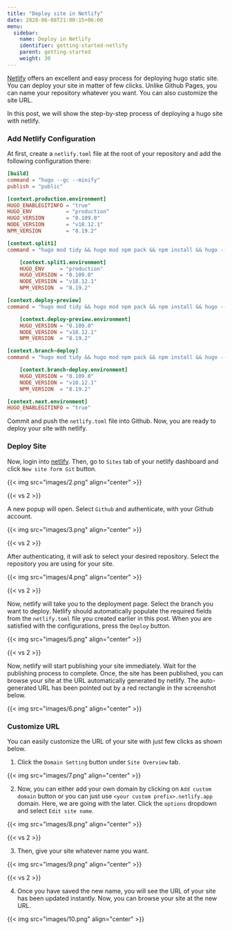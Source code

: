 ```yaml
---
title: "Deploy site in Netlify"
date: 2020-06-08T21:00:15+06:00
menu:
  sidebar:
    name: Deploy in Netlify
    identifier: getting-started-netlify
    parent: getting-started
    weight: 30
---
```


[Netlify](https://www.netlify.com/) offers an excellent and easy process for deploying hugo static site. You can deploy your site in matter of few clicks. Unlike Github Pages, you can name your repository whatever you want. You can also customize the site URL.

In this post, we will show the step-by-step process of deploying a hugo site with netlify.

### Add Netlify Configuration

At first, create a `netlify.toml` file at the root of your repository and add the following configuration there:

```toml
[build]
command = "hugo --gc --minify"
publish = "public"

[context.production.environment]
HUGO_ENABLEGITINFO = "true"
HUGO_ENV           = "production"
HUGO_VERSION       = "0.109.0"
NODE_VERSION       = "v18.12.1"
NPM_VERSION        = "8.19.2"

[context.split1]
command = "hugo mod tidy && hugo mod npm pack && npm install && hugo --gc --minify --enableGitInfo"

    [context.split1.environment]
    HUGO_ENV     = "production"
    HUGO_VERSION = "0.109.0"
    NODE_VERSION = "v18.12.1"
    NPM_VERSION  = "8.19.2"

[context.deploy-preview]
command = "hugo mod tidy && hugo mod npm pack && npm install && hugo --gc --minify --buildFuture -b $DEPLOY_PRIME_URL"

    [context.deploy-preview.environment]
    HUGO_VERSION = "0.109.0"
    NODE_VERSION = "v18.12.1"
    NPM_VERSION  = "8.19.2"

[context.branch-deploy]
command = "hugo mod tidy && hugo mod npm pack && npm install && hugo --gc --minify -b $DEPLOY_PRIME_URL"

    [context.branch-deploy.environment]
    HUGO_VERSION = "0.109.0"
    NODE_VERSION = "v18.12.1"
    NPM_VERSION  = "8.19.2"

[context.next.environment]
HUGO_ENABLEGITINFO = "true"
```

Commit and push the `netlify.toml` file into Github. Now, you are ready to deploy your site with netlify.

### Deploy Site

Now, login into [netlify](https://www.netlify.com/). Then, go to `Sites` tab of your netlify dashboard and click `New site form Git` button.

{{< img src="images/2.png" align="center" >}}

{{< vs 2 >}}

A new popup will open. Select `Github` and authenticate, with your Github account.

{{< img src="images/3.png" align="center" >}}

{{< vs 2 >}}

After authenticating, it will ask to select your desired repository. Select the repository you are using for your site.

{{< img src="images/4.png" align="center" >}}

{{< vs 2 >}}

Now, netlify will take you to the deployment page. Select the branch you want to deploy. Netlify should automatically populate the required fields from the `netlify.toml` file you created earlier in this post. When you are satisfied with the configurations, press the `Deploy` button.

{{< img src="images/5.png" align="center" >}}

{{< vs 2 >}}

Now, netlify will start publishing your site immediately. Wait for the publishing process to complete. Once, the site has been published, you can browse your site at the URL automatically generated by netlify. The auto-generated URL has been pointed out by a red rectangle in the screenshot below.

{{< img src="images/6.png" align="center" >}}

### Customize URL

You can easily customize the URL of your site with just few clicks as shown below.

1. Click the `Domain Setting` button under `Site Overview` tab.

{{< img src="images/7.png" align="center" >}}

2. Now, you can either add your own domain by clicking on `Add custom domain` button or you can just use `<your custom prefix>.netlify.app` domain. Here, we are going with the later. Click the `options` dropdown and select `Edit site name`.

{{< img src="images/8.png" align="center" >}}

{{< vs 2 >}}

3. Then, give your site whatever name you want.

{{< img src="images/9.png" align="center" >}}

{{< vs 2 >}}

4. Once you have saved the new name, you will see the URL of your site has been updated instantly. Now, you can browse your site at the new URL.

{{< img src="images/10.png" align="center" >}}
